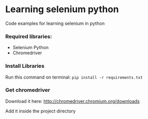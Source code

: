 # Learning selenium python

Code examples for learning selenium in python

### Required libraries:
* Selenium Python
* Chromedriver

### Install Libraries
Run this command on terminal: `pip install -r requirements.txt`

### Get chromedriver
Download it here: http://chromedriver.chromium.org/downloads

Add it inside the project directory